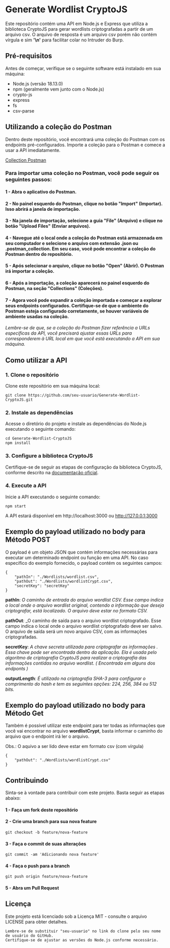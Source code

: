 # Generate Wordlist CryptoJS

Este repositório contém uma API em Node.js e Express que utiliza a biblioteca CryptoJS para gerar wordlists criptografadas a partir de um arquivo csv.
O arquivo de resposta é um arquivo csv porém não contém vírgula e sim **'\n'** para facilitar colar no Intruder do Burp.

## Pré-requisitos

Antes de começar, verifique se o seguinte software está instalado em sua máquina:

- Node.js (versão 18.13.0)
- npm (geralmente vem junto com o Node.js)
- crypto-js
- express
- fs
- csv-parse

## Utilizando a coleção do Postman
Dentro deste repositório, você encontrará uma coleção do Postman com os endpoints pré-configurados. Importe a coleção para o Postman e comece a usar a API imediatamente.

[Collection Postman](https://github.com/Strongreen/GenerateWordlistCryptoJS/blob/main/GenerateWordlistCryptoJS.postman_collection.json)

### Para importar uma coleção no Postman, você pode seguir os seguintes passos:

#### 1 - Abra o aplicativo do Postman.

#### 2 - No painel esquerdo do Postman, clique no botão "Import" (Importar). Isso abrirá a janela de importação.

#### 3 - Na janela de importação, selecione a guia "File" (Arquivo) e clique no botão "Upload Files" (Enviar arquivos).

#### 4 - Navegue até o local onde a coleção do Postman está armazenada em seu computador e selecione o arquivo com extensão .json ou .postman_collection. Em seu caso, você pode encontrar a coleção do Postman dentro do repositório.

#### 5 - Após selecionar o arquivo, clique no botão "Open" (Abrir). O Postman irá importar a coleção.

#### 6 - Após a importação, a coleção aparecerá no painel esquerdo do Postman, na seção "Collections" (Coleções).

#### 7 - Agora você pode expandir a coleção importada e começar a explorar seus endpoints configurados. Certifique-se de que o ambiente do Postman esteja configurado corretamente, se houver variáveis de ambiente usadas na coleção.

_Lembre-se de que, se a coleção do Postman fizer referência a URLs específicas da API, você precisará ajustar essas URLs para corresponderem à URL local em que você está executando a API em sua máquina._

## Como utilizar a API

### 1. Clone o repositório

Clone este repositório em sua máquina local:

```
git clone https://github.com/seu-usuario/Generate-Wordlist-CryptoJS.git
```

### 2. Instale as dependências
Acesse o diretório do projeto e instale as dependências do Node.js executando o seguinte comando:

```
cd Generate-Wordlist-CryptoJS
npm install
```

### 3. Configure a biblioteca CryptoJS
Certifique-se de seguir as etapas de configuração da biblioteca CryptoJS, conforme descrito na [documentação oficial](https://cryptojs.gitbook.io/docs/).


### 4. Execute a API
Inicie a API executando o seguinte comando:

```
npm start
```
A API estará disponível em http://localhost:3000 ou http://127.0.0.1:3000

## Exemplo do payload utilizado no body para Método POST

O payload é um objeto JSON que contém informações necessárias para executar um determinado endpoint ou função em uma API. No caso específico do exemplo fornecido, o payload contém os seguintes campos:

```
{
    "pathIn": "./Wordlists/wordlist.csv",
    "pathOut": "./Wordlists/wordlistCrypt.csv",
    "secretKey": "secretKey"
}
```

**pathIn**: _O caminho de entrada do arquivo wordlist CSV. Esse campo indica o local onde o arquivo wordlist original, contendo a informação que deseja criptografar, está localizado. O arquivo deve estar no formato CSV._

**pathOut**: _O caminho de saída para o arquivo wordlist criptografado. Esse campo indica o local onde o arquivo wordlist criptografado deve ser salvo. O arquivo de saída será um novo arquivo CSV, com as informações criptografadas.

**secretKey**: _A chave secreta utilizada para criptografar as informações . Essa chave pode ser encontrada dentro da aplicação. Ela é usada pelo algoritmo de criptografia CryptoJS para realizar a criptografia das informações contidas no arquivo wordlist. ( Encontrada em alguns dos endponts )_

**outputLength**: _É utilizado na criptografia SHA-3 para configurar o comprimento do hash e tem as seguintes opções: 224, 256, 384 ou 512 bits._

## Exemplo do payload utilizado no body para Método Get

Também é possível utilizar este endpoint para ter todas as informações que você vai encontrar no arquivo **wordlistCrypt**, basta informar o caminho do arquivo que o endpoint irá ler o arquivo. 

Obs.: O aquivo a ser lido deve estar em formato csv (com vírgula)

```
{
    "pathOut": "./Wordlists/wordlistCrypt.csv"
}
```

## Contribuindo
Sinta-se à vontade para contribuir com este projeto. Basta seguir as etapas abaixo:

#### 1 - Faça um fork deste repositório
#### 2 - Crie uma branch para sua nova feature
```git checkout -b feature/nova-feature```
#### 3 - Faça o commit de suas alterações 
```git commit -am 'Adicionando nova feature'```
#### 4 - Faça o push para a branch 
```git push origin feature/nova-feature```
#### 5 - Abra um Pull Request

## Licença
Este projeto está licenciado sob a Licença MIT - consulte o arquivo LICENSE para obter detalhes.

```
Lembre-se de substituir "seu-usuario" no link do clone pelo seu nome de usuário do GitHub. 
Certifique-se de ajustar as versões do Node.js conforme necessário.
```
